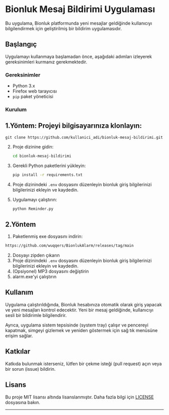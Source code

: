 # Bionluk Mesaj Bildirimi Uygulaması

Bu uygulama, Bionluk platformunda yeni mesajlar geldiğinde kullanıcıyı bilgilendirmek için geliştirilmiş bir bildirim uygulamasıdır.

## Başlangıç

Uygulamayı kullanmaya başlamadan önce, aşağıdaki adımları izleyerek gereksinimleri kurmanız gerekmektedir.

### Gereksinimler

- Python 3.x
- Firefox web tarayıcısı
- `pip` paket yöneticisi

### Kurulum

## 1.Yöntem:  Projeyi bilgisayarınıza klonlayın: 

  
    git clone https://github.com/kullanici_adi/bionluk-mesaj-bildirimi.git
  

2. Proje dizinine gidin:

    ```bash
    cd bionluk-mesaj-bildirimi
    ```

3. Gerekli Python paketlerini yükleyin:

    ```bash
    pip install -r requirements.txt
    ```

4. Proje dizinindeki `.env` dosyasını düzenleyin bionluk giriş bilgilerinizi bilgilerinizi ekleyin ve kaydedin.

5. Uygulamayı çalıştırın:

    ```bash
    python Reminder.py
    ```


## 2.Yöntem
1. Paketlenmiş exe dosyasını indirin:

  ```bash  
 https://github.com/wuqqers/BionlukAlarm/releases/tag/main 
  ```
2. Dosyayı zipden çıkarın 
3. Proje dizinindeki `.env` dosyasını düzenleyin bionluk giriş bilgilerinizi bilgilerinizi ekleyin ve kaydedin.
4. (Opsiyonel) MP3 dosyasını değiştirin 
5. alarm.exe'yi çalıştırın



## Kullanım

Uygulama çalıştırıldığında, Bionluk hesabınıza otomatik olarak giriş yapacak ve yeni mesajları kontrol edecektir. Yeni bir mesaj geldiğinde, kullanıcıyı sesli bir bildirimle bilgilendirir.

Ayrıca, uygulama sistem tepsisinde (system tray) çalışır ve pencereyi kapatmak, simgeyi gizlemek ve yeniden göstermek için sağ tık menüsüne erişim sağlar.

## Katkılar

Katkıda bulunmak isterseniz, lütfen bir çekme isteği (pull request) açın veya bir sorun (issue) bildirin.

## Lisans

Bu proje MIT lisansı altında lisanslanmıştır. Daha fazla bilgi için [LICENSE](LICENSE) dosyasına bakın.

----


